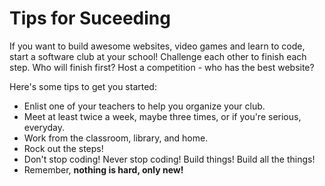 # Tips for Suceeding

If you want to build awesome websites, video games and learn to code, start a software club at your school! Challenge each other to finish each step. Who will finish first? Host a competition - who has the best website?

Here's some tips to get you started:

* Enlist one of your teachers to help you organize your club.
* Meet at least twice a week, maybe three times, or if you're serious, everyday.
* Work from the classroom, library, and home.
* Rock out the steps!
* Don't stop coding! Never stop coding! Build things! Build all the things!
* Remember, **nothing is hard, only new!**